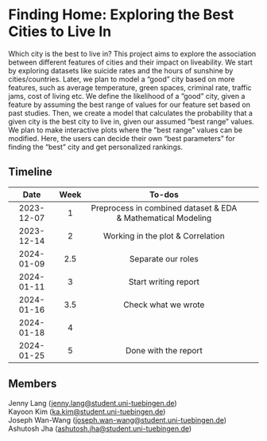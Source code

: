 # Finding Home: Exploring the Best Cities to Live In     
Which city is the best to live in? This project aims to explore the association between different features of cities and their impact on liveability. We start by exploring datasets like suicide rates and the hours of sunshine by cities/countries. Later, we plan to model a “good” city based on more features, such as average temperature, green spaces, criminal rate, traffic jams, cost of living etc. We define the likelihood of a ”good” city, given a feature by assuming the best range of values for our feature set based on past studies. Then, we create a model that calculates the probability that a given city is the best city to live in, given our assumed ”best range” values. We plan to make interactive plots where the ”best range” values can be modified. Here, the users can decide their own “best parameters” for finding the “best” city and get personalized rankings.   

## Timeline   
|       Date       | Week | To-dos | | |
|:----------------:|:------:|:----------------------------------------:|:----------:|:------:|
| 2023-12-07 | 1  | Preprocess in combined dataset & EDA & Mathematical Modeling | |  |   
| 2023-12-14 | 2  | Working in the plot & Correlation | |  |
| 2024-01-09 | 2.5  | Separate our roles | |  | 
| 2024-01-11 | 3  | Start writing report | |  |
| 2024-01-16 | 3.5  | Check what we wrote | |  | 
| 2024-01-18 | 4  | | |  | 
| 2024-01-25 | 5  | Done with the report | |  |   


## Members 
Jenny Lang (jenny.lang@student.uni-tuebingen.de)  
Kayoon Kim (ka.kim@student.uni-tuebingen.de)   
Joseph Wan-Wang (joseph.wan-wang@student.uni-tuebingen.de)   
Ashutosh Jha (ashutosh.jha@student.uni-tuebingen.de)   

